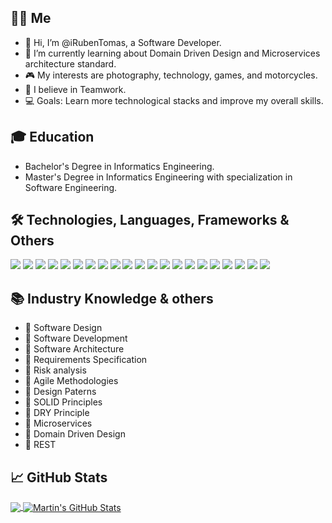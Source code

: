 ## 👨‍🦱 Me
- 👋 Hi, I’m @iRubenTomas, a Software Developer.
- 🌱 I’m currently learning about Domain Driven Design and Microservices architecture standard.
- 🎮 My interests are photography, technology, games, and motorcycles.
- 📌 I believe in Teamwork.
- 💻 Goals: Learn more technological stacks and improve my overall skills.



## 🎓 Education
- Bachelor's Degree in Informatics Engineering.
- Master's Degree in Informatics Engineering with specialization in Software Engineering.



## 🛠 Technologies, Languages, Frameworks & Others

![](https://img.shields.io/badge/Windows-informational?style=flat&logo=windows&logoColor=white&color=413839)
![](https://img.shields.io/badge/MAC-informational?style=flat&logo=MAC&logoColor=white&color=413839)
![](https://img.shields.io/badge/Linux-informational?style=flat&logo=linux&logoColor=white&color=413839)
![](https://img.shields.io/badge/IntelliJ_IDEA-informational?style=flat&logo=intellij-idea&logoColor=white&color=413839)
![](https://img.shields.io/badge/Visual_Studio_2019-informational?style=flat&logo=visual-studio&logoColor=white&color=413839)
![](https://img.shields.io/badge/Visual_Code-informational?style=flat&logo=visual-studio-code&logoColor=white&color=413839)
![](https://img.shields.io/badge/Java-informational?style=flat&logo=java&logoColor=white&color=413839)
![](https://img.shields.io/badge/C%23-informational?style=flat&logo=c&logoColor=white&color=413839)
![](https://img.shields.io/badge/C-informational?style=flat&logo=c&logoColor=white&color=413839)
![](https://img.shields.io/badge/C++-informational?style=flat&logo=c&logoColor=white&color=413839)
![](https://img.shields.io/badge/Python-informational?style=flat&logo=python&logoColor=white&color=413839)
![](https://img.shields.io/badge/.NET-informational?style=flat&logo=ASP.NET&logoColor=white&color=413839)
![](https://img.shields.io/badge/Spring_Boot-informational?style=flat&logo=spring&logoColor=white&color=413839)
![](https://img.shields.io/badge/WCF-informational?style=flat&logo=microsoft&logoColor=white&color=413839)
![](https://img.shields.io/badge/React_Native-informational?style=flat&logo=react&logoColor=white&color=413839)
![](https://img.shields.io/badge/PostgreSQL-informational?style=flat&logo=postgresql&logoColor=white&color=413839)
![](https://img.shields.io/badge/MySQL-informational?style=flat&logo=mysql&logoColor=white&color=413839)
![](https://img.shields.io/badge/MongoDB-informational?style=flat&logo=mongodb&logoColor=white&color=413839)
![](https://img.shields.io/badge/Docker-informational?style=flat&logo=docker&logoColor=white&color=413839)
![](https://img.shields.io/badge/Amazon_AWS-informational?style=flat&logo=amazon&logoColor=white&color=413839)
![](https://img.shields.io/badge/Graphql-informational?style=flat&logo=graphql&logoColor=white&color=413839)

## 📚 Industry Knowledge & others
- 📄 Software Design 
- 📄 Software Development 
- 📄 Software Architecture 
- 📄 Requirements Specification 
- 📄 Risk analysis   
- 📄 Agile Methodologies
- 📄 Design Paterns
- 📄 SOLID Principles
- 📄 DRY Principle  
- 📄 Microservices 
- 📄 Domain Driven Design 
- 📄 REST 



## &#x1f4c8; GitHub Stats

<a href="https://github.com/iRubenTomas">
  <img align="center" src="https://github-readme-stats.vercel.app/api/top-langs/?username=iRubenTomas&hide=java,html,tex&title_color=ffffff&text_color=c9cacc&icon_color=2bbc8a&bg_color=1d1f21&langs_count=3" />
</a>

<a href="https://github.com/iRubenTomas/iRubenTomas">
  <img align="center" src="https://github-readme-stats.vercel.app/api?username=iRubenTomas&show_icons=true&line_height=27&count_private=true&title_color=ffffff&text_color=c9cacc&icon_color=2bbc8a&bg_color=1d1f21" alt="Martin's GitHub Stats" />
</a>

